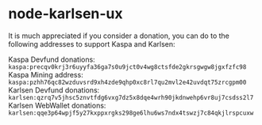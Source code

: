 # node-karlsen-ux

It is much appreciated if you consider a donation, you can do to the
following addresses to support Kaspa and Karlsen:

Kaspa Devfund donations: `kaspa:precqv0krj3r6uyyfa36ga7s0u9jct0v4wg8ctsfde2gkrsgwgw8jgxfzfc98`
Kaspa Mining address: `kaspa:pzhh76qc82wzduvsrd9xh4zde9qhp0xc8rl7qu2mvl2e42uvdqt75zrcgpm00`
Karlsen Devfund donations: `karlsen:qzrq7v5jhsc5znvtfdg6vxg7dz5x8dqe4wrh90jkdnwehp6vr8uj7csdss2l7`
Karlsen WebWallet donations: `karlsen:qqe3p64wpjf5y27kxppxrgks298ge6lhu6ws7ndx4tswzj7c84qkjlrspcuxw`
